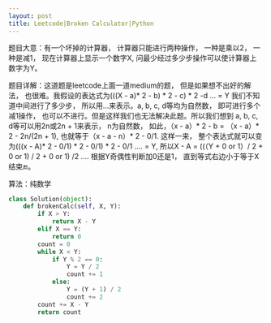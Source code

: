 ```yaml
---
layout: post
title: Leetcode|Broken Calculator|Python
---
```


题目大意：有一个坏掉的计算器， 计算器只能进行两种操作， 一种是乘以2， 一种是减1， 现在计算器上显示一个数字X, 问最少经过多少步操作可以使计算器上
数字为Y。

题目详解：这道题是leetcode上面一道medium的题， 但是如果想不出好的解法， 也很难。我假设的表达式为(((X - a)* 2 - b) * 2 - c) * 2 -d ... = Y
我们不知道中间进行了多少步， 所以用...来表示。a, b, c, d等均为自然数， 即可进行多个减1操作， 也可以不进行。但是这样我们也无法解决此题。所以我们想到
a, b, c, d等可以用2n或2n + 1来表示， n为自然数， 如此，（x - a）* 2 - b = （x - a）* 2 - 2n/(2n + 1), 也就等于（x - a - n）* 2 - 0/1.
这样一来， 整个表达式就可以变为(((x - A)* 2 - 0/1) * 2 - 0/1) * 2 - 0/1 .... = Y, 所以X - A = ((（Y + 0 or 1）/ 2 + 0 or 1) / 2 + 0 or 1)
/2 .... 根据Y奇偶性判断加0还是1， 直到等式右边小于等于X结束🔚。

算法：纯数学

```python
class Solution(object):
    def brokenCalc(self, X, Y):
        if X > Y:
            return X - Y
        elif X == Y:
            return 0
        count = 0
        while X < Y:
            if Y % 2 == 0:
                Y = Y / 2
                count += 1
            else:
                Y = (Y + 1) / 2
                count += 2
        count += X - Y
        return count
```
